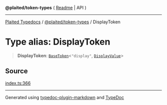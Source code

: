 **@plaited/token-types** ( [Readme](../README.md) \| API )

***

[Plaited Typedocs](../../../modules.md) / [@plaited/token-types](../modules.md) / DisplayToken

# Type alias: DisplayToken

> **DisplayToken**: [`BaseToken`](BaseToken.md)\<`"display"`, [`DisplayValue`](DisplayValue.md)\>

## Source

[index.ts:366](https://github.com/plaited/plaited/blob/95d1a1b/libs/token-types/src/index.ts#L366)

***

Generated using [typedoc-plugin-markdown](https://www.npmjs.com/package/typedoc-plugin-markdown) and [TypeDoc](https://typedoc.org/)
